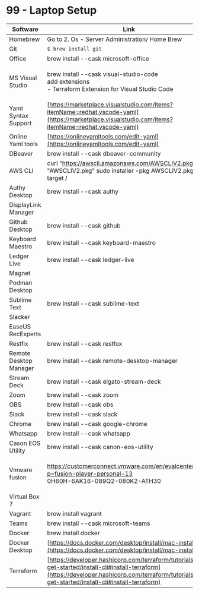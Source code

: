 # 99 - Laptop Setup

| Software               | Link                                                                                                                                                                                                            |
| ---------------------- | --------------------------------------------------------------------------------------------------------------------------------------------------------------------------------------------------------------- |
| Homebrew               | Go to 2. Os - Server Administration/ Home Brew                                                                                                                                                                  |
| Git                    | `$ brew install git`                                                                                                                                                                                            |
| Office                 | brew install --cask microsoft-office                                                                                                                                                                            |
| MS Visual Studio       | <p>brew install --cask visual-studio-code<br>add extensions <br>- Terraform Extension for Visual Studio Code</p>                                                                                                |
| Yaml Syntax Support    | [https://marketplace.visualstudio.com/items?itemName=redhat.vscode-yaml](https://marketplace.visualstudio.com/items?itemName=redhat.vscode-yaml)                                                                |
| Online Yaml tools      | [https://onlineyamltools.com/edit-yaml](https://onlineyamltools.com/edit-yaml)                                                                                                                                  |
| DBeaver                | brew install --cask dbeaver-community                                                                                                                                                                           |
| AWS CLI                | curl "https://awscli.amazonaws.com/AWSCLIV2.pkg" -o "AWSCLIV2.pkg" sudo installer -pkg AWSCLIV2.pkg -target /                                                                                                   |
| Authy Desktop          | brew install --cask authy                                                                                                                                                                                       |
| DisplayLink Manager    |                                                                                                                                                                                                                 |
| Github Desktop         | brew install --cask github                                                                                                                                                                                      |
| Keyboard Maestro       | brew install --cask keyboard-maestro                                                                                                                                                                            |
| Ledger Live            | brew install --cask ledger-live                                                                                                                                                                                 |
| Magnet                 |                                                                                                                                                                                                                 |
| Podman Desktop         |                                                                                                                                                                                                                 |
| Sublime Text           | brew install --cask sublime-text                                                                                                                                                                                |
| Slacker                |                                                                                                                                                                                                                 |
| EaseUS RecExperts      |                                                                                                                                                                                                                 |
| Restfix                | brew install --cask restfox                                                                                                                                                                                     |
| Remote Desktop Manager | brew install --cask remote-desktop-manager                                                                                                                                                                      |
| Stream Deck            | brew install --cask elgato-stream-deck                                                                                                                                                                          |
| Zoom                   | brew install --cask zoom                                                                                                                                                                                        |
| OBS                    | brew install --cask obs                                                                                                                                                                                         |
| Slack                  | brew install --cask slack                                                                                                                                                                                       |
| Chrome                 | brew install --cask google-chrome                                                                                                                                                                               |
| Whatsapp               | brew install --cask whatsapp                                                                                                                                                                                    |
| Cason EOS Utility      | brew install --cask canon-eos-utility                                                                                                                                                                           |
| Vmware fusion          | <p><a href="https://customerconnect.vmware.com/en/evalcenter?p=fusion-player-personal-13">https://customerconnect.vmware.com/en/evalcenter?p=fusion-player-personal-13</a><br>0H60H-6AK16-089Q2-080K2-ATH30</p> |
| Virtual Box 7          |                                                                                                                                                                                                                 |
| Vagrant                | brew install vagrant                                                                                                                                                                                            |
| Teams                  | brew install --cask microsoft-teams                                                                                                                                                                             |
| Docker                 | brew install docker                                                                                                                                                                                             |
| Docker Desktop         | [https://docs.docker.com/desktop/install/mac-install/](https://docs.docker.com/desktop/install/mac-install/)                                                                                                    |
| Terraform              | [https://developer.hashicorp.com/terraform/tutorials/aws-get-started/install-cli#install-terraform](https://developer.hashicorp.com/terraform/tutorials/aws-get-started/install-cli#install-terraform)          |

